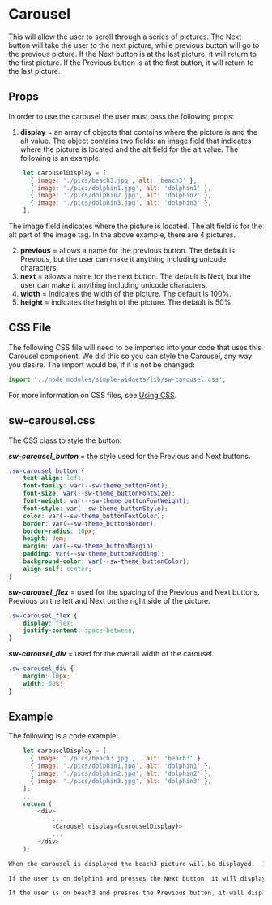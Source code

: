 # **Carousel**

This will allow the user to scroll through a series of pictures.  The Next button will take the user to the next picture, while previous button will go to the previous picture.  If the Next button is at the last picture, it will return to the first picture.  If the Previous button is at the first button, it will return to the last picture.

## **Props**
In order to use the carousel the user must pass the following props:

1. **display** = an array of objects that contains where the picture is and the alt value.  The object contains two fields: an image field that indicates where the picture is located and the alt field for the alt value.  The following is an example:

```js
    let carouselDisplay = [
      { image: './pics/beach3.jpg', alt: 'beach3' },
      { image: './pics/dolphin1.jpg', alt: 'dolphin1' },
      { image: './pics/dolphin2.jpg', alt: 'dolphin2' },
      { image: './pics/dolphin3.jpg', alt: 'dolphin3' },
    ];
```

The image field indicates where the picture is located.  The alt field is for the alt part of the image tag.  In the above example, there are 4 pictures.

2. **previous** = allows a name for the previous button.  The default is Previous, but the user can make it anything including unicode characters.
3. **next** = allows a name for the next button.  The default is Next, but the user can make it anything including unicode characters.
4. **width** = indicates the width of the picture.  The default is 100%.
5. **height** = indicates the height of the picture.  The default is 50%.

## CSS File

The following CSS file will need to be imported into your code that uses this Carousel component.  We did this so you can style the Carousel, any way you desire.  The import would be, if it is not be changed:

```javascript
import '../node_modules/simple-widgets/lib/sw-carousel.css';
```

For more information on CSS files, see [Using CSS](./UsingCSS.md).


## sw-carousel.css

The CSS class to style the button:

***sw-carousel_button*** = the style used for the Previous and Next buttons.

```css
.sw-carousel_button {
    text-align: left;
    font-family: var(--sw-theme_buttonFont);
    font-size: var(--sw-theme_buttonFontSize);
    font-weight: var(--sw-theme_buttonFontWeight);
    font-style: var(--sw-theme_buttonStyle);
    color: var(--sw-theme_buttonTextColor);
    border: var(--sw-theme_buttonBorder);
    border-radius: 10px;
    height: 3em;
    margin: var(--sw-theme_buttonMargin);
    padding: var(--sw-theme_buttonPadding);
    background-color: var(--sw-theme_buttonColor);
    align-self: center;
}

```

***sw-carousel_flex*** = used for the spacing of the Previous and Next buttons.  Previous on the left and Next on the right side of the picture.

```css
.sw-carousel_flex {
    display: flex;
    justify-content: space-between;
}

```

***sw-carousel_div*** = used for the overall width of the carousel.

```css
.sw-carousel_div {
    margin: 10px;
    width: 50%;
}

```


## **Example**
The following is a code example:

```javascript
    let carouselDisplay = [
      { image: './pics/beach3.jpg',   alt: 'beach3' },
      { image: './pics/dolphin1.jpg', alt: 'dolphin1' },
      { image: './pics/dolphin2.jpg', alt: 'dolphin2' },
      { image: './pics/dolphin3.jpg', alt: 'dolphin3' },
    ];
    ...
    return (
        <div>
            ...
            <Carousel display={carouselDisplay}>
            ...
        </div>
    );

When the carousel is displayed the beach3 picture will be displayed.  If the user presses the Next button, the dolphin1 picture will be displayed.

If the user is on dolphin3 and presses the Next button, it will display beach3.

If the user is on beach3 and presses the Previous button, it will display dolphin3.
